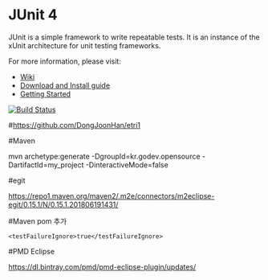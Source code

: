 # JUnit 4
JUnit is a simple framework to write repeatable tests. It is an instance of the xUnit architecture for unit testing frameworks.

For more information, please visit:
* [Wiki](https://github.com/junit-team/junit4/wiki)
* [Download and Install guide](https://github.com/junit-team/junit4/wiki/Download-and-Install)
* [Getting Started](https://github.com/junit-team/junit4/wiki/Getting-started)

[![Build Status](https://travis-ci.org/junit-team/junit4.svg?branch=master)](https://travis-ci.org/junit-team/junit4)

#https://github.com/DongJoonHan/etri1


#Maven

mvn archetype:generate -DgroupId=kr.godev.opensource -DartifactId=my_project -DinteractiveMode=false

#egit

https://repo1.maven.org/maven2/.m2e/connectors/m2eclipse-egit/0.15.1/N/0.15.1.201806191431/

#Maven pom 추가
```
<testFailureIgnore>true</testFailureIgnore>
```

#PMD Eclipse

https://dl.bintray.com/pmd/pmd-eclipse-plugin/updates/
